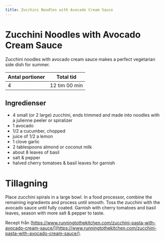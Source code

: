 ```yaml
---
title: Zucchini Noodles with Avocado Cream Sauce
---
```

# Zucchini Noodles with Avocado Cream Sauce

Zucchini noodles with avocado cream sauce makes a perfect vegetarian side dish for summer.

| Antal portioner | Total tid     |
| --------------- | ------------- |
| 4               | 12 tim 00 min |

## Ingredienser
* 4 small (or 2 large) zucchini, ends trimmed and made into noodles with a julienne peeler or spiralizer
* 1 avocado
* 1/2 a cucumber, chopped
* juice of 1/2 a lemon
* 1 clove garlic
* 2 tablespoons almond or coconut milk
* about 8 leaves of basil
* salt & pepper
* halved cherry tomatoes & basil leaves for garnish

# Tillagning
Place zucchini spirals in a large bowl.
In a food processor, combine the remaining ingredients and process until smooth.
Toss the zucchini with the avocado sauce until fully coated.
Garnish with cherry tomatoes and basil leaves, season with more salt & pepper to taste.


Recept från [https://www.runningtothekitchen.com/zucchini-pasta-with-avocado-cream-sauce/](https://www.runningtothekitchen.com/zucchini-pasta-with-avocado-cream-sauce/).
